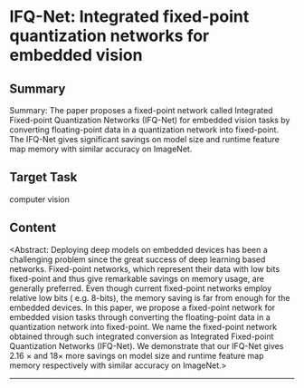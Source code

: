 # IFQ-Net: Integrated fixed-point quantization networks for embedded vision

## Summary

Summary: The paper proposes a fixed-point network called Integrated Fixed-point Quantization Networks (IFQ-Net) for embedded vision tasks by converting floating-point data in a quantization network into fixed-point. The IFQ-Net gives significant savings on model size and runtime feature map memory with similar accuracy on ImageNet.


## Target Task

computer vision

## Content

<Abstract: Deploying deep models on embedded devices has been a challenging problem since the great success of deep learning based networks. Fixed-point networks, which represent their data with low bits fixed-point and thus give remarkable savings on memory usage, are generally preferred. Even though current fixed-point networks employ relative low bits ( e.g. 8-bits), the memory saving is far from enough for the embedded devices. In this paper, we propose a fixed-point network for embedded vision tasks through converting the floating-point data in a quantization network into fixed-point. We name the fixed-point network obtained through such integrated conversion as Integrated Fixed-point Quantization Networks (IFQ-Net). We demonstrate that our IFQ-Net gives 2.16 × and 18× more savings on model size and runtime feature map memory respectively with similar accuracy on ImageNet.>



---

